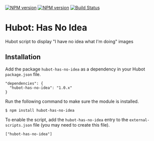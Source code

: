 [![NPM version](https://badge.fury.io/js/hubot-has-no-idea.png)](http://badge.fury.io/js/hubot-has-no-idea) [![NPM version](https://david-dm.org/okize/hubot-has-no-idea.png)](https://david-dm.org/okize/hubot-has-no-idea) [![Build Status](https://secure.travis-ci.org/okize/hubot-has-no-idea.png)](http://travis-ci.org/okize/hubot-has-no-idea)

# Hubot: Has No Idea

Hubot script to display "I have no idea what I'm doing" images

## Installation

Add the package `hubot-has-no-idea` as a dependency in your Hubot `package.json` file.

    "dependencies": {
      "hubot-has-no-idea": "1.0.x"
    }

Run the following command to make sure the module is installed.

    $ npm install hubot-has-no-idea

To enable the script, add the `hubot-has-no-idea` entry to the `external-scripts.json` file (you may need to create this file).

    ["hubot-has-no-idea"]
